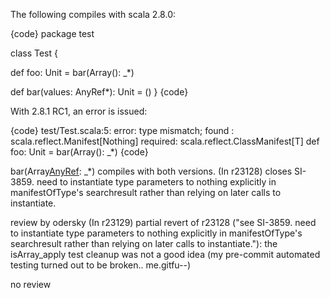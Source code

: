 The following compiles with scala 2.8.0:

{code}
package test

class Test {

  def foo: Unit = bar(Array(): _*)
  
  def bar(values: AnyRef*): Unit = ()
}
{code}

With 2.8.1 RC1, an error is issued:

{code}
test/Test.scala:5: error: type mismatch;
 found   : scala.reflect.Manifest[Nothing]
 required: scala.reflect.ClassManifest[T]
  def foo: Unit = bar(Array(): _*)
{code}

bar(Array[AnyRef](): _*) compiles with both versions.
(In r23128) closes SI-3859. need to instantiate type parameters to nothing explicitly in manifestOfType's searchresult rather than relying on later calls to instantiate.

review by odersky
(In r23129) partial revert of r23128 ("see SI-3859. need to instantiate type parameters to nothing explicitly in manifestOfType's searchresult rather than relying on later calls to instantiate."): the isArray_apply test cleanup was not a good idea (my pre-commit automated testing turned out to be broken.. me.gitfu--)

no review
